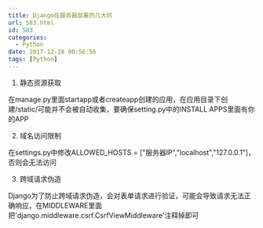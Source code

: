 ```yaml
---
title: Django在服务器部署的几大坑
url: 583.html
id: 583
categories:
  - Python
date: 2017-12-28 00:56:56
tags: [Python]
---
```


1. 静态资源获取

在manage.py里面startapp或者createapp创建的应用，在应用目录下创建/static/可能并不会被自动收集，要确保setting.py中的INSTALL APPS里面有你的APP

2. 域名访问限制

在settings.py中修改ALLOWED_HOSTS = \["服务器IP","localhost","127.0.0.1"\]，否则会无法访问

3. 跨域请求伪造

Django为了防止跨域请求伪造，会对表单请求进行验证，可能会导致请求无法正确响应，在MIDDLEWARE里面把'django.middleware.csrf.CsrfViewMiddleware'注释掉即可